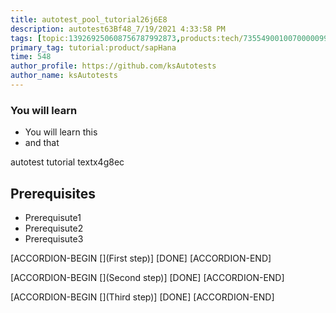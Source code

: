 ```yaml
---
title: autotest_pool_tutorial26j6E8
description: autotest63Bf48_7/19/2021 4:33:58 PM
tags: [topic:139269250608756787992873,products:tech/73554900100700000996,tutorial:experience/advanced]
primary_tag: tutorial:product/sapHana
time: 548
author_profile: https://github.com/ksAutotests
author_name: ksAutotests
---
```

### You will learn
- You will learn this
- and that

autotest tutorial textx4g8ec

## Prerequisites
- Prerequisute1
- Prerequisute2
- Prerequisute3

[ACCORDION-BEGIN [](First step)]
[DONE]
[ACCORDION-END]

[ACCORDION-BEGIN [](Second step)]
[DONE]
[ACCORDION-END]

[ACCORDION-BEGIN [](Third step)]
[DONE]
[ACCORDION-END]

